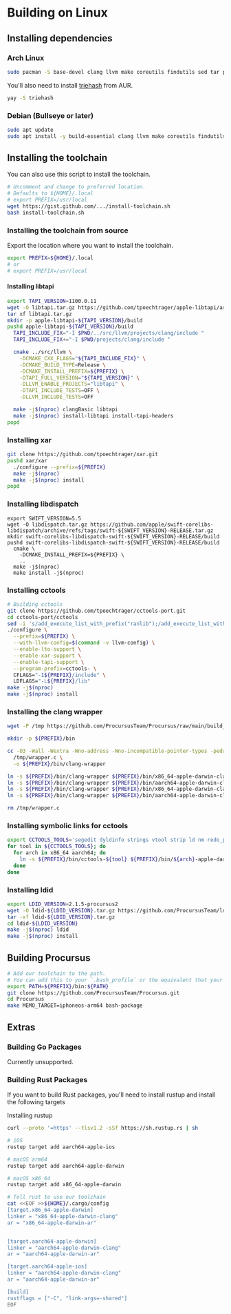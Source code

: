 # Building on Linux

## Installing dependencies

### Arch Linux

```bash
sudo pacman -S base-devel clang llvm make coreutils findutils sed tar patch bash openssl gnupg libtool automake bison flex groff fakeroot dpkg zstd ncurses wget cmake docbook-xsl python git pkg-config gettext po4a unzip triehash meson ninja curl
```

You'll also need to install [triehash](https://aur.archlinux.org/packages/triehash/) from AUR.

```bash
yay -S triehash
```

### Debian (Bullseye or later)

```bash
sudo apt update
sudo apt install -y build-essential clang llvm make coreutils findutils sed tar patch bash openssl gnupg libtool automake bison flex groff fakeroot dpkg zstd libncurses6 wget cmake docbook-xsl python3 git pkg-config autopoint po4a unzip triehash meson ninja-build curl llvm-dev uuid-dev
```

## Installing the toolchain

You can also use this script to install the toolchain.

```bash
# Uncomment and change to preferred location.
# Defaults to ${HOME}/.local
# export PREFIX=/usr/local
wget https://gist.github.com/.../install-toolchain.sh
bash install-toolchain.sh
```

### Installing the toolchain from source

Export the location where you want to install the toolchain.

```bash
export PREFIX=${HOME}/.local
# or
# export PREFIX=/usr/local
```

#### Installing libtapi

```bash
export TAPI_VERSION=1100.0.11
wget -O libtapi.tar.gz https://github.com/tpoechtrager/apple-libtapi/archive/refs/heads/${TAPI_VERSION}.tar.gz
tar xf libtapi.tar.gz
mkdir -p apple-libtapi-${TAPI_VERSION}/build
pushd apple-libtapi-${TAPI_VERSION}/build
  TAPI_INCLUDE_FIX="-I $PWD/../src/llvm/projects/clang/include "
  TAPI_INCLUDE_FIX+="-I $PWD/projects/clang/include "

  cmake ../src/llvm \
    -DCMAKE_CXX_FLAGS="${TAPI_INCLUDE_FIX}" \
    -DCMAKE_BUILD_TYPE=Release \
    -DCMAKE_INSTALL_PREFIX=${PREFIX} \
    -DTAPI_FULL_VERSION="${TAPI_VERSION}" \
    -DLLVM_ENABLE_PROJECTS="libtapi" \
    -DTAPI_INCLUDE_TESTS=OFF \
    -DLLVM_INCLUDE_TESTS=OFF

  make -j$(nproc) clangBasic libtapi
  make -j$(nproc) install-libtapi install-tapi-headers
popd
```

### Installing xar

```bash
git clone https://github.com/tpoechtrager/xar.git
pushd xar/xar
  ./configure --prefix=${PREFIX}
  make -j$(nproc)
  make -j$(nproc) install
popd
```

### Installing libdispatch

```
export SWIFT_VERSION=5.5
wget -O libdispatch.tar.gz https://github.com/apple/swift-corelibs-libdispatch/archive/refs/tags/swift-${SWIFT_VERSION}-RELEASE.tar.gz
mkdir swift-corelibs-libdispatch-swift-${SWIFT_VERSION}-RELEASE/build
pushd swift-corelibs-libdispatch-swift-${SWIFT_VERSION}-RELEASE/build
  cmake \
    -DCMAKE_INSTALL_PREFIX=${PREFIX} \
    ..
  make -j$(nproc)
  make install -j$(nproc)
```

### Installing cctools

```bash
# Building cctools
git clone https://github.com/tpoechtrager/cctools-port.git
cd cctools-port/cctools
sed -i 's/add_execute_list_with_prefix("ranlib");/add_execute_list_with_prefix("cctools-ranlib");/' ar/ar.c
./configure \
  --prefix=${PREFIX} \
  --with-llvm-config=$(command -v llvm-config) \
  --enable-lto-support \
  --enable-xar-support \
  --enable-tapi-support \
  --program-prefix=cctools- \
  CFLAGS="-I${PREFIX}/include" \
  LDFLAGS="-L${PREFIX}/lib"
make -j$(nproc)
make -j$(nproc) install

```

### Installing the clang wrapper

```bash
wget -P /tmp https://github.com/ProcursusTeam/Procursus/raw/main/build_tools/wrapper.c

mkdir -p ${PREFIX}/bin

cc -O3 -Wall -Wextra -Wno-address -Wno-incompatible-pointer-types -pedantic \
  /tmp/wrapper.c \
  -o ${PREFIX}/bin/clang-wrapper

ln -s ${PREFIX}/bin/clang-wrapper ${PREFIX}/bin/x86_64-apple-darwin-clang
ln -s ${PREFIX}/bin/clang-wrapper ${PREFIX}/bin/aarch64-apple-darwin-clang
ln -s ${PREFIX}/bin/clang-wrapper ${PREFIX}/bin/x86_64-apple-darwin-clang++
ln -s ${PREFIX}/bin/clang-wrapper ${PREFIX}/bin/aarch64-apple-darwin-clang++

rm /tmp/wrapper.c
```

### Installing symbolic links for cctools

```bash
export CCTOOLS_TOOLS='segedit dyldinfo strings vtool strip ld nm redo_prebinding machocheck mtoc inout as unwinddump makerelocs ar size ctf_insert codesign_allocate otool pagestuff cmpdylib lipo ranlib mtor ObjectDump checksyms libtool seg_addr_table install_name_tool bitcode_strip seg_hack nmedit check_dylib'
for tool in ${CCTOOLS_TOOLS}; do
  for arch in x86_64 aarch64; do
    ln -s ${PREFIX}/bin/cctools-${tool} ${PREFIX}/bin/${arch}-apple-darwin-${tool}
  done
done
```

### Installing ldid

```bash
export LDID_VERSION=2.1.5-procursus2
wget -O ldid-${LDID_VERSION}.tar.gz https://github.com/ProcursusTeam/ldid/archive/refs/tags/v2.1.5-${LDID_VERSION}.tar.gz
tar -xf ldid-${LDID_VERSION}.tar.gz
cd ldid-${LDID_VERSION}
make -j$(nproc) ldid
make -j$(nproc) install
```

## Building Procursus

<!-- LTO seems to be broken on Linux...
# Enable link-time optimization
export MEMO_FORCE_LTO=1
export MEMO_ALT_LTO_LIB=/usr/lib/libLTO.so
-->

```bash
# Add our toolchain to the path.
# You can add this to your `.bash_profile` or the equivalent that your shell uses.
export PATH=${PREFIX}/bin:${PATH}
git clone https://github.com/ProcursusTeam/Procursus.git
cd Procursus
make MEMO_TARGET=iphoneos-arm64 bash-package
```

## Extras

### Building Go Packages

Currently unsupported.

### Building Rust Packages

If you want to build Rust packages, you'll need to install rustup and install the following targets

Installing rustup

```bash
curl --proto '=https' --tlsv1.2 -sSf https://sh.rustup.rs | sh

# iOS
rustup target add aarch64-apple-ios

# macOS arm64
rustup target add aarch64-apple-darwin

# macOS x86_64
rustup target add x86_64-apple-darwin

# Tell rust to use our toolchain
cat <<EOF >>${HOME}/.cargo/config
[target.x86_64-apple-darwin]
linker = "x86_64-apple-darwin-clang"
ar = "x86_64-apple-darwin-ar"


[target.aarch64-apple-darwin]
linker = "aarch64-apple-darwin-clang"
ar = "aarch64-apple-darwin-ar"

[target.aarch64-apple-ios]
linker = "aarch64-apple-darwin-clang"
ar = "aarch64-apple-darwin-ar"

[build]
rustflags = ["-C", "link-args=-shared"]
EOF
```
